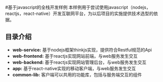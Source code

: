 #基于javascript的全栈开发样例
本样例用于尝试使用javascript（nodejs，reactjs，react-native）开发互联网平台，为以后项目的实施提供技术选型的依据。

## 目录介绍
* **web-service:** 基于nodejs框架thinkjs实现，提供符合Restful规范的Api  
* **web-frontend:** 基于reactjs实现网站前端，与web服务发生交互  
* **web-backend:** 基于reactjs实现网站管理后台，与web服务发生交互  
* **app:** 基于react-native实现的移动客户端，与web服务发生交互  
* **common-lib:** 客户端可以共用的功能库，包括与服务端交互的组件  